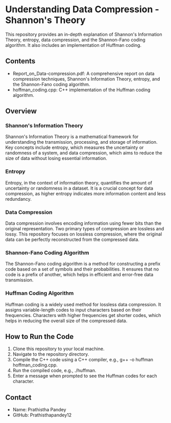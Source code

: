 # Understanding Data Compression - Shannon's Theory

This repository provides an in-depth explanation of Shannon's Information Theory, entropy, data compression, and the Shannon-Fano coding algorithm. It also includes an implementation of Huffman coding.

## Contents

- Report_on_Data-compression.pdf: A comprehensive report on data compression techniques, Shannon's Information Theory, entropy, and the Shannon-Fano coding algorithm.
- hoffman_coding.cpp: C++ implementation of the Huffman coding algorithm.

## Overview

### Shannon's Information Theory

Shannon's Information Theory is a mathematical framework for understanding the transmission, processing, and storage of information. Key concepts include entropy, which measures the uncertainty or randomness of a system, and data compression, which aims to reduce the size of data without losing essential information.

### Entropy

Entropy, in the context of information theory, quantifies the amount of uncertainty or randomness in a dataset. It is a crucial concept for data compression, as higher entropy indicates more information content and less redundancy.

### Data Compression

Data compression involves encoding information using fewer bits than the original representation. Two primary types of compression are lossless and lossy. This repository focuses on lossless compression, where the original data can be perfectly reconstructed from the compressed data.

### Shannon-Fano Coding Algorithm

The Shannon-Fano coding algorithm is a method for constructing a prefix code based on a set of symbols and their probabilities. It ensures that no code is a prefix of another, which helps in efficient and error-free data transmission.

### Huffman Coding Algorithm

Huffman coding is a widely used method for lossless data compression. It assigns variable-length codes to input characters based on their frequencies. Characters with higher frequencies get shorter codes, which helps in reducing the overall size of the compressed data.

## How to Run the Code

1. Clone this repository to your local machine.
2. Navigate to the repository directory.
3. Compile the C++ code using a C++ compiler, e.g., g++ -o huffman hoffman_coding.cpp.
4. Run the compiled code, e.g., ./huffman.
5. Enter a message when prompted to see the Huffman codes for each character.

## Contact

- Name: Prathistha Pandey
- GitHub: Prathisthapandey12
